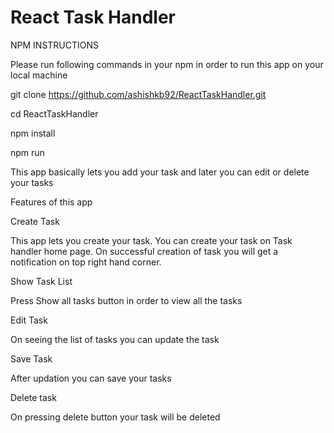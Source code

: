# React Task Handler


NPM INSTRUCTIONS

Please run following commands in your npm in order to run this app on your local machine

git clone https://github.com/ashishkb92/ReactTaskHandler.git

cd ReactTaskHandler

npm install 

npm run



This app basically lets you add your task and later you can edit or delete your tasks

Features of this app

Create Task

This app lets you create your task. You can create your task on Task handler home page. On successful creation of task you will get a notification on top right hand corner.

Show Task List

Press Show all tasks button in order to view all the tasks

Edit Task 

On seeing the list of tasks you can update the task

Save Task

After updation you can save your tasks

Delete task

On pressing delete button your task will be deleted







